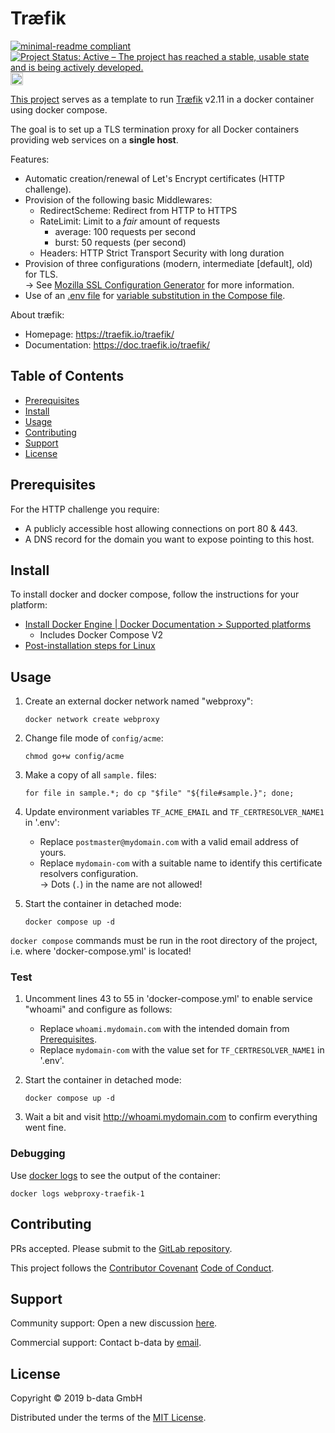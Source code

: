 # Træfik

<!-- markdownlint-disable line-length -->
[![minimal-readme compliant](https://img.shields.io/badge/readme%20style-minimal-brightgreen.svg)](https://github.com/RichardLitt/standard-readme/blob/master/example-readmes/minimal-readme.md) [![Project Status: Active – The project has reached a stable, usable state and is being actively developed.](https://www.repostatus.org/badges/latest/active.svg)](https://www.repostatus.org/#active) <a href="https://liberapay.com/benz0li/donate"><img src="https://liberapay.com/assets/widgets/donate.svg" alt="Donate using Liberapay" height="20"></a>
<!-- markdownlint-enable line-length -->

[This project](https://gitlab.com/b-data/docker/deployments/traefik) serves as
a template to run [Træfik](https://hub.docker.com/_/traefik) v2.11 in a docker
container using docker compose.

The goal is to set up a TLS termination proxy for all Docker containers
providing web services on a **single host**.

Features:

* Automatic creation/renewal of Let's Encrypt certificates (HTTP challenge).
* Provision of the following basic Middlewares:
  * RedirectScheme: Redirect from HTTP to HTTPS
  * RateLimit: Limit to a _fair_ amount of requests
    * average: 100 requests per second
    * burst: 50 requests (per second)
  * Headers: HTTP Strict Transport Security with long duration
* Provision of three configurations (modern, intermediate [default], old) for
  TLS.  
  → See [Mozilla SSL Configuration Generator](https://ssl-config.mozilla.org)
  for more information.
* Use of an [.env file](https://docs.docker.com/compose/env-file/) for
  [variable substitution in the Compose file](https://docs.docker.com/compose/compose-file/#variable-substitution).

About træfik:

* Homepage: <https://traefik.io/traefik/>
* Documentation: <https://doc.traefik.io/traefik/>

## Table of Contents

* [Prerequisites](#prerequisites)
* [Install](#install)
* [Usage](#usage)
* [Contributing](#contributing)
* [Support](#support)
* [License](#license)

## Prerequisites

For the HTTP challenge you require:

* A publicly accessible host allowing connections on port 80 & 443.
* A DNS record for the domain you want to expose pointing to this host.

## Install

To install docker and docker compose, follow the instructions for your platform:

* [Install Docker Engine | Docker Documentation > Supported platforms](https://docs.docker.com/engine/install/#supported-platforms)
  * Includes Docker Compose V2
* [Post-installation steps for Linux](https://docs.docker.com/engine/install/linux-postinstall/)

## Usage

1. Create an external docker network named "webproxy":  

       docker network create webproxy

1. Change file mode of `config/acme`:

       chmod go+w config/acme

1. Make a copy of all `sample.` files:  

       for file in sample.*; do cp "$file" "${file#sample.}"; done;

1. Update environment variables `TF_ACME_EMAIL` and `TF_CERTRESOLVER_NAME1` in
   '.env':
    * Replace `postmaster@mydomain.com` with a valid email address of yours.
    * Replace `mydomain-com` with a suitable name to identify this certificate
      resolvers configuration.  
      → Dots (`.`) in the name are not allowed!
1. Start the container in detached mode:  

       docker compose up -d

`docker compose` commands must be run in the root directory of the project, i.e.
where 'docker-compose.yml' is located!

### Test

1. Uncomment lines 43 to 55 in 'docker-compose.yml' to enable service "whoami"
   and configure as follows:
    * Replace `whoami.mydomain.com` with the intended domain from
      [Prerequisites](#prerequisites).
    * Replace `mydomain-com` with the value set for `TF_CERTRESOLVER_NAME1` in
      '.env'.
2. Start the container in detached mode:  

       docker compose up -d

3. Wait a bit and visit <http://whoami.mydomain.com> to confirm everything went
   fine.

### Debugging

Use [docker logs](https://docs.docker.com/engine/reference/commandline/logs/) to
see the output of the container:

    docker logs webproxy-traefik-1

## Contributing

PRs accepted. Please submit to the
[GitLab repository](https://gitlab.com/b-data/docker/deployments/traefik).

This project follows the
[Contributor Covenant](https://www.contributor-covenant.org)
[Code of Conduct](CODE_OF_CONDUCT.md).

## Support

Community support: Open a new discussion
[here](https://github.com/orgs/b-data/discussions).

Commercial support: Contact b-data by [email](mailto:support@b-data.ch).

## License

Copyright © 2019 b-data GmbH

Distributed under the terms of the [MIT License](LICENSE).
